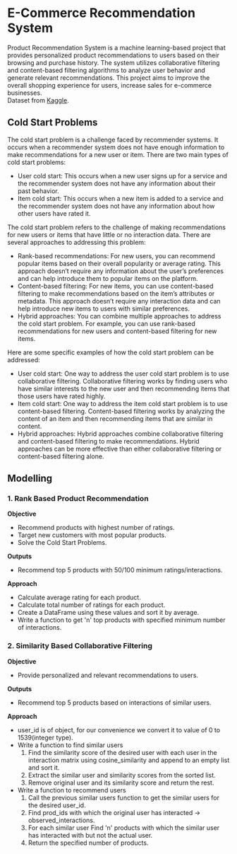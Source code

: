 # E-Commerce Recommendation System
Product Recommendation System is a machine learning-based project that provides personalized product recommendations to users based on their browsing and purchase history. The system utilizes collaborative filtering and content-based filtering algorithms to analyze user behavior and generate relevant recommendations. This project aims to improve the overall shopping experience for users, increase sales for e-commerce businesses.<br/>
Dataset from [Kaggle](https://www.kaggle.com/datasets/vibivij/amazon-electronics-rating-datasetrecommendation).

## Cold Start Problems
The cold start problem is a challenge faced by recommender systems. It occurs when a recommender system does not have enough information to make recommendations for a new user or item.
There are two main types of cold start problems:
- User cold start: This occurs when a new user signs up for a service and the recommender system does not have any information about their past behavior.
- Item cold start: This occurs when a new item is added to a service and the recommender system does not have any information about how other users have rated it.

The cold start problem refers to the challenge of making recommendations for new users or items that have little or no interaction data. There are several approaches to addressing this problem:
- Rank-based recommendations: For new users, you can recommend popular items based on their overall popularity or average rating. This approach doesn’t require any information about the user’s preferences and can help introduce them to popular items on the platform.
- Content-based filtering: For new items, you can use content-based filtering to make recommendations based on the item’s attributes or metadata. This approach doesn’t require any interaction data and can help introduce new items to users with similar preferences.
- Hybrid approaches: You can combine multiple approaches to address the cold start problem. For example, you can use rank-based recommendations for new users and content-based filtering for new items.

Here are some specific examples of how the cold start problem can be addressed:
- User cold start: One way to address the user cold start problem is to use collaborative filtering. Collaborative filtering works by finding users who have similar interests to the new user and then recommending items that those users have rated highly.
- Item cold start: One way to address the item cold start problem is to use content-based filtering. Content-based filtering works by analyzing the content of an item and then recommending items that are similar in content.
- Hybrid approaches: Hybrid approaches combine collaborative filtering and content-based filtering to make recommendations. Hybrid approaches can be more effective than either collaborative filtering or content-based filtering alone.

## Modelling
### **1. Rank Based Product Recommendation**
**Objective**
- Recommend products with highest number of ratings.
- Target new customers with most popular products.
- Solve the Cold Start Problems.

**Outputs**
- Recommend top 5 products with 50/100 minimum ratings/interactions.

**Approach**
- Calculate average rating for each product.
- Calculate total number of ratings for each product.
- Create a DataFrame using these values and sort it by average.
- Write a function to get 'n' top products with specified minimum number of interactions.

### **2. Similarity Based Collaborative Filtering**
**Objective**
* Provide personalized and relevant recommendations to users.

**Outputs**
* Recommend top 5 products based on interactions of similar users.

**Approach**
* user_id is of object, for our convenience we convert it to value of 0 to 1539(integer type).
* Write a function to find similar users
  1. Find the similarity score of the desired user with each user in the interaction matrix using cosine_similarity and append to an empty list and sort it.
  2. Extract the similar user and similarity scores from the sorted list.
  3. Remove original user and its similarity score and return the rest.
* Write a function to recommend users 
  1. Call the previous similar users function to get the similar users for the desired user_id.
  2. Find prod_ids with which the original user has interacted -> observed_interactions.
  3. For each similar user Find 'n' products with which the similar user has interacted with but not the actual user.
  4. Return the specified number of products. 
